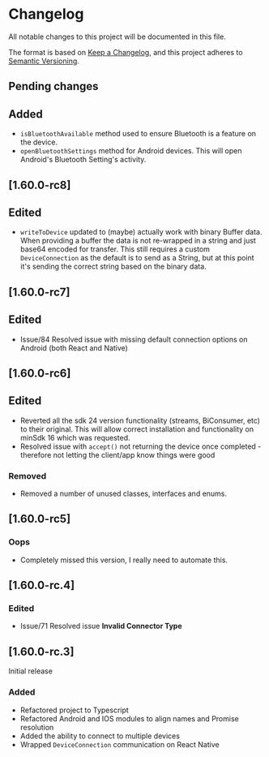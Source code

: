 # Changelog
All notable changes to this project will be documented in this file.

The format is based on [Keep a Changelog](https://keepachangelog.com/en/1.0.0/),
and this project adheres to [Semantic Versioning](https://semver.org/spec/v2.0.0.html).

## Pending changes

## Added

- `isBluetoothAvailable` method used to ensure Bluetooth is a feature on the device.
- `openBluetoothSettings` method for Android devices. This will open Android's Bluetooth Setting's activity.

## [1.60.0-rc8]

## Edited

- `writeToDevice` updated to (maybe) actually work with binary Buffer data.  When providing a buffer the data is not re-wrapped in a string and just base64 encoded for transfer.  This still requires a custom `DeviceConnection` as the default is to send as a String, but at this point it's sending the correct string based on the binary data.

## [1.60.0-rc7]

## Edited

- Issue/84 Resolved issue with missing default connection options on Android (both React and Native)

## [1.60.0-rc6]

## Edited

- Reverted all the sdk 24 version functionality (streams, BiConsumer, etc) to their original.  This will allow correct installation and functionality on minSdk 16 which was requested.
- Resolved issue with `accept()` not returning the device once completed - therefore not letting the client/app know things were good

### Removed

- Removed a number of unused classes, interfaces and enums.
## [1.60.0-rc5]

### Oops

- Completely missed this version, I really need to automate this.
## [1.60.0-rc.4]

### Edited

- Issue/71 Resolved issue **Invalid Connector Type**
## [1.60.0-rc.3]

Initial release
### Added

- Refactored project to Typescript
- Refactored Android and IOS modules to align names and Promise resolution
- Added the ability to connect to multiple devices
- Wrapped `DeviceConnection` communication on React Native
